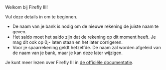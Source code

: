 Welkom bij Firefly III!

Vul deze details in om te beginnen.

* De naam van je bank is nodig om de nieuwe rekening de juiste naam te geven.
* Het saldo moet het saldo zijn dat de rekening op dit moment heeft. Je mag dit ook op 0,- laten staan en het later corrigeren.
* Voor je spaarrekening geldt hetzelfde. De naam zal worden afgeleid van de naam van je bank, maar je kan deze later wijzigen.

Je kunt meer lezen over Firefly III in [de officiële documentatie](https://firefly-iii.readthedocs.io/en/latest/).